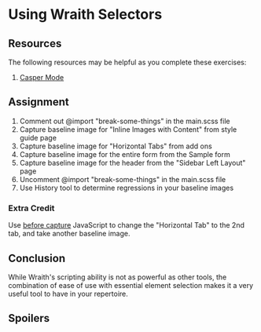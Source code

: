 # Using Wraith Selectors



## Resources

The following resources may be helpful as you complete these exercises:

1. [Casper Mode](http://bbc-news.github.io/wraith/index.html#CasperMode)

## Assignment
1. Comment out @import "break-some-things" in the main.scss file
2. Capture baseline image for "Inline Images with Content" from style guide page
3. Capture baseline image for "Horizontal Tabs" from add ons
4. Capture baseline image for the entire form from the Sample form
5. Capture baseline image for the header from the "Sidebar Left Layout" page
6. Uncomment @import "break-some-things" in the main.scss file
7. Use History tool to determine regressions in your baseline images

### Extra Credit

Use [before capture](http://bbc-news.github.io/wraith/index.html#beforeCapturehooks) JavaScript to
change the "Horizontal Tab" to the 2nd tab, and take another baseline image.

## Conclusion

While Wraith's scripting ability is not as powerful as other tools, the combination of ease of use with essential element selection makes it a very useful tool to have in your repertoire.

## Spoilers
